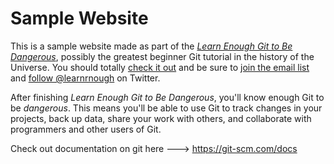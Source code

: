 # Sample Website 

This is a sample website made as part of the [*Learn Enough Git to Be Dangerous*](https://www.learnenough.com/git-tutorial), possibly the greatest beginner Git tutorial in the history of the Universe. You should totally [check it out](https://www.learnenough.com/git-tutorial) and be sure to [join the email list](https://www.learnenough.com/#email_list) and [follow @learnrnough](https://www.twitter.com/learnenough) on Twitter. 

After finishing *Learn Enough Git to Be Dangerous*, you'll know enough Git
to be *dangerous*. This means you'll be able to use Git to track changes in
your projects, back up data, share your work with others, and collaborate
with programmers and other users of Git.

Check out documentation on git here ---> https://git-scm.com/docs